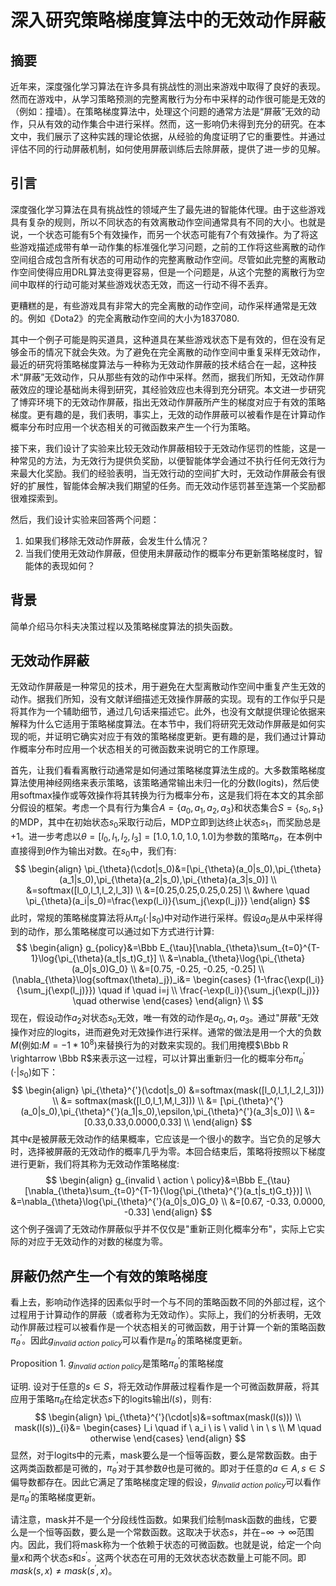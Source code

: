 # 深入研究策略梯度算法中的无效动作屏蔽

## 摘要

近年来，深度强化学习算法在许多具有挑战性的测出来游戏中取得了良好的表现。然而在游戏中，从学习策略预测的完整离散行为分布中采样的动作很可能是无效的（例如：撞墙）。在策略梯度算法中，处理这个问题的通常方法是“屏蔽”无效的动作，只从有效的动作集合中进行采样。然而，这一影响仍未得到充分的研究。在本文中，我们展示了这种实践的理论依据，从经验的角度证明了它的重要性。并通过评估不同的行动屏蔽机制，如何使用屏蔽训练后去除屏蔽，提供了进一步的见解。

## 引言

深度强化学习算法在具有挑战性的领域产生了最先进的智能体代理。由于这些游戏具有复杂的规则，所以不同状态的有效离散动作空间通常具有不同的大小。也就是说，一个状态可能有5个有效操作，而另一个状态可能有7个有效操作。为了将这些游戏描述成带有单一动作集的标准强化学习问题，之前的工作将这些离散的动作空间组合成包含所有状态的可用动作的完整离散动作空间。尽管如此完整的离散动作空间使得应用DRL算法变得更容易，但是一个问题是，从这个完整的离散行为空间中取样的行动可能对某些游戏状态无效，而这一行动不得不丢弃。

更糟糕的是，有些游戏具有非常大的完全离散的动作空间，动作采样通常是无效的。例如《Dota2》的完全离散动作空间的大小为1837080.

其中一个例子可能是购买道具，这种道具在某些游戏状态下是有效的，但在没有足够金币的情况下就会失效。为了避免在完全离散的动作空间中重复采样无效动作，最近的研究将策略梯度算法与一种称为无效动作屏蔽的技术结合在一起，这种技术“屏蔽”无效动作，只从那些有效的动作中采样。然而，据我们所知，无效动作屏蔽效应的理论基础尚未得到研究，其经验效应也未得到充分研究。本文进一步研究了博弈环境下的无效动作屏蔽，指出无效动作屏蔽所产生的梯度对应于有效的策略梯度。更有趣的是，我们表明，事实上，无效的动作屏蔽可以被看作是在计算动作概率分布时应用一个状态相关的可微函数来产生一个行为策略。

接下来，我们设计了实验来比较无效动作屏蔽相较于无效动作惩罚的性能，这是一种常见的方法，为无效行为提供负奖励，以便智能体学会通过不执行任何无效行为来最大化奖励。我们的经验表明，当无效行动的空间扩大时，无效动作屏蔽会有很好的扩展性，智能体会解决我们期望的任务。而无效动作惩罚甚至连第一个奖励都很难探索到。

然后，我们设计实验来回答两个问题：

1. 如果我们移除无效动作屏蔽，会发生什么情况？
2. 当我们使用无效动作屏蔽，但使用未屏蔽动作的概率分布更新策略梯度时，智能体的表现如何？

## 背景

简单介绍马尔科夫决策过程以及策略梯度算法的损失函数。

## 无效动作屏蔽

无效动作屏蔽是一种常见的技术，用于避免在大型离散动作空间中重复产生无效的动作。据我们所知，没有文献详细描述无效操作屏蔽的实现。现有的工作似乎只是将其作为一个辅助细节，通过几句话来描述它。此外，也没有文献提供理论依据来解释为什么它适用于策略梯度算法。在本节中，我们将研究无效动作屏蔽是如何实现的呃，并证明它确实对应于有效的策略梯度更新。更有趣的是，我们通过计算动作概率分布时应用一个状态相关的可微函数来说明它的工作原理。

首先，让我们看看离散行动通常是如何通过策略梯度算法生成的。大多数策略梯度算法使用神经网络来表示策略，该策略通常输出未归一化的分数(logits)，然后使用softmax操作或等效操作将其转换为行为概率分布，这是我们将在本文的其余部分假设的框架。考虑一个具有行为集合$A=\{a_0,a_1,a_2,a_3\}$和状态集合$S=\{s_0,s_1\}$的MDP，其中在初始状态$s_0$采取行动后，MDP立即到达终止状态$s_1$，而奖励总是$+1$。进一步考虑以$\theta=[l_0,l_1,l_2,l_3]=[1.0,1.0,1.0,1.0]$为参数的策略$\pi_{\theta}$，在本例中直接得到$\theta$作为输出对数。在$s_0$中，我们有:
$$
\begin{align}
\pi_{\theta}(\cdot|s_0)&=[\pi_{\theta}(a_0|s_0),\pi_{\theta}(a_1|s_0),\pi_{\theta}(a_2|s_0),\pi_{\theta}(a_3|s_0)] \\
&=softmax([l_0,l_1,l_2,l_3]) \\
&=[0.25,0.25,0.25,0.25] \\
&where \quad \pi_{\theta}(a_i|s_0)=\frac{\exp(l_i)}{\sum_j{\exp(l_j)}}
\end{align}
$$
此时，常规的策略梯度算法将从$\pi_{\theta}(\cdot|s_0)$中对动作进行采样。假设$a_0$是从中采样得到的动作，那么策略梯度可以通过如下方式进行计算:
$$
\begin{align}
g_{policy}&=\Bbb E_{\tau}[\nabla_{\theta}\sum_{t=0}^{T-1}\log{\pi_{\theta}(a_t|s_t)G_t}] \\
&=\nabla_{\theta}\log{\pi_{\theta}(a_0|s_0)G_0} \\
&=[0.75, -0.25, -0.25, -0.25] \\
(\nabla_{\theta}\log{softmax(\theta)_j})_i&=
\begin{cases}
(1-\frac{\exp(l_i)}{\sum_j{\exp(l_j)}}) \quad if \quad i=j \\
\frac{-\exp(l_i)}{\sum_j{\exp(l_j)}} \quad otherwise
\end{cases}
\end{align} \\
$$
现在，假设动作$a_2$对状态$s_0$无效，唯一有效的动作是$a_0,a_1,a_3$。通过"屏蔽"无效操作对应的logits，进而避免对无效操作进行采样。通常的做法是用一个大的负数$M$(例如:$M= -1 * 10^8$)来替换行为的对数来实现的。我们用掩模$\Bbb R \rightarrow \Bbb R$来表示这一过程，可以计算出重新归一化的概率分布$\pi_{\theta}^{'}(\cdot|s_0)$如下：
$$
\begin{align}
\pi_{\theta}^{'}(\cdot|s_0)
&=softmax(mask([l_0,l_1,l_2,l_3])) \\
&= softmax(mask([l_0,l_1,M,l_3])) \\
&= [\pi_{\theta}^{'}(a_0|s_0),\pi_{\theta}^{'}(a_1|s_0),\epsilon,\pi_{\theta}^{'}(a_3|s_0)] \\
&=[0.33,0.33,0.0000,0.33] \\
\end{align}
$$
其中$\epsilon$是被屏蔽无效动作的结果概率，它应该是一个很小的数字。当它负的足够大时，选择被屏蔽的无效动作的概率几乎为零。本回合结束后，策略将按照以下梯度进行更新，我们将其称为无效动作策略梯度:
$$
\begin{align}
g_{invalid \ action \ policy}&=\Bbb E_{\tau}[\nabla_{\theta}\sum_{t=0}^{T-1}{\log{\pi_{\theta}^{'}(a_t|s_t)G_t}})] \\
&=\nabla_{\theta}\log{\pi_{\theta}^{'}(a_0|s_0)G_0} \\
&=[0.67, -0.33, 0.0000, -0.33]
\end{align}
$$
这个例子强调了无效动作屏蔽似乎并不仅仅是"重新正则化概率分布"，实际上它实际的对应于无效动作的对数的梯度为零。

## 屏蔽仍然产生一个有效的策略梯度

看上去，影响动作选择的因素似乎时一个与不同的策略函数不同的外部过程，这个过程用于计算动作的屏蔽（或者称为无效动作）。实际上，我们的分析表明，无效动作屏蔽过程可以被看作是一个状态相关的可微函数，用于计算一个新的策略函数$\pi_{\theta}^{'}$。因此$g_{invalid \ action \ policy}$可以看作是$\pi_{\theta}^{'}$的策略梯度更新。

Proposition 1. $g_{invalid \ action \ policy}$是策略$\pi_{\theta}^{'}$的策略梯度

证明. 设对于任意的$s \in S$，将无效动作屏蔽过程看作是一个可微函数屏蔽，将其应用于策略$\pi_{\theta}$在给定状态$s$下的logits输出$l(s)$，则有:
$$
\begin{align}
\pi_{\theta}^{'}(\cdot|s)&=softmax(mask(l(s))) \\
mask(l(s))_{i}&=
\begin{cases}
l_i \quad if \ a_i \ is \ valid \ in \ s \\
M \quad otherwise
\end{cases}
\end{align}
$$
显然，对于logits中的元素，mask要么是一个恒等函数，要么是常数函数。由于这两类函数都是可微的，$\pi_{\theta}^{'}$对于其参数$\theta$也是可微的。即对于任意的$a \in A, s \in S$偏导数都存在。因此它满足了策略梯度定理的假设，$g_{invalid \ action \ policy}$可以看作是$\pi_{\theta}^{'}$的策略梯度更新。

请注意，mask并不是一个分段线性函数。如果我们绘制mask函数的曲线，它要么是一个恒等函数，要么是一个常数函数。这取决于状态$s$，并在$-\infty \to \infty$范围内。因此，我们将mask称为一个依赖于状态的可微函数。也就是说，给定一个向量$x$和两个状态$s$和$s^{'}$。这两个状态在可用的无效状态状态数量上可能不同。即$mask(s,x)\neq mask(s^{'},x)$。

